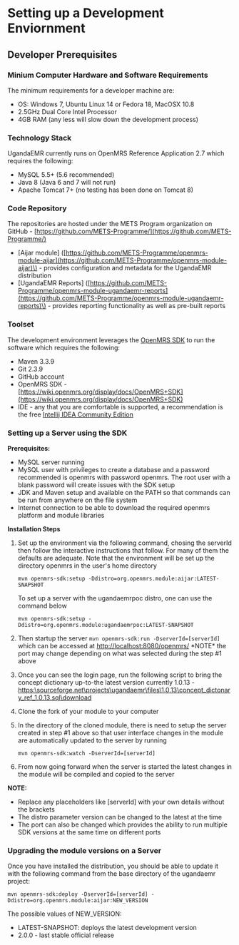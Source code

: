# Setting up a Development Enviornment

## Developer Prerequisites

### Minium Computer Hardware and Software Requirements

The minimum requirements for a developer machine are:

* OS: Windows 7, Ubuntu Linux 14 or Fedora 18, MacOSX 10.8 
* 2.5GHz Dual Core Intel Processor 
* 4GB RAM \(any less will slow down the development process\) 

### Technology Stack

UgandaEMR currently runs on OpenMRS Reference Application 2.7 which requires the following:

* MySQL 5.5+ \(5.6 recommended\) 
* Java 8 \(Java 6 and 7 will not run\) 
* Apache Tomcat 7+ \(no testing has been done on Tomcat 8\)

### Code Repository

The repositories are hosted under the METS Program organization on GitHub - [https://github.com/METS-Programme/](https://github.com/METS-Programme/)

* \[Aijar module\] \([https://github.com/METS-Programme/openmrs-module-aijar](https://github.com/METS-Programme/openmrs-module-aijar)\) - provides configuration and metadata for the UgandaEMR distribution
* \[UgandaEMR Reports\] \([https://github.com/METS-Programme/openmrs-module-ugandaemr-reports](https://github.com/METS-Programme/openmrs-module-ugandaemr-reports)\) - provides reporting functionality as well as pre-built reports

### Toolset

The development environment leverages the [OpenMRS SDK](https://wiki.openmrs.org/display/docs/OpenMRS+SDK) to run the software which requires the following:

* Maven 3.3.9
* Git 2.3.9
* GitHub account
* OpenMRS SDK - [https://wiki.openmrs.org/display/docs/OpenMRS+SDK](https://wiki.openmrs.org/display/docs/OpenMRS+SDK)
* IDE - any that you are comfortable is supported, a recommendation is the free  [Intellij IDEA Community Edition](https://www.jetbrains.com/idea/download/#)

### Setting up a Server using the SDK

**Prerequisites:**

* MySQL server running 
* MySQL user with privileges to create a database and a password recommended is openmrs with password openmrs. The root user with a blank password will create issues with the SDK setup
* JDK and Maven setup and available on the PATH so that commands can be run from anywhere on the file system 
* Internet connection to be able to download the required openmrs platform and module libraries 

**Installation Steps**

1. Set up the environment via the following command, chosing the serverId then follow the interactive instructions that follow. For many of them the defaults are adequate. Note that the environment will be set up the directory openmrs in the user's home directory

   `mvn openmrs-sdk:setup -Ddistro=org.openmrs.module:aijar:LATEST-SNAPSHOT`

   To set up a server with the ugandaemrpoc distro, one can use the command below

   `mvn openmrs-sdk:setup -Ddistro=org.openmrs.module:ugandaemrpoc:LATEST-SNAPSHOT`

2. Then startup the server `mvn openmrs-sdk:run -DserverId=[serverId]` which can be accessed at [http://localhost:8080/openmrs/](http://localhost:8081/openmrs/) \*NOTE\* the port may change depending on what was selected during the step \#1 above
3. Once you can see the login page, run the following script to bring the concept dictionary up-to-the latest version currently 1.0.13 - [https:\sourceforge.net\projects\ugandaemr\files\1.0.13\concept\_dictonary\_ref\_1.0.13.sql\download](https://sourceforge.net/projects/ugandaemr/files/1.0.13/concept_dictonary_ref_1.0.13.sql/download)
4. Clone the fork of your module to your computer
5. In the directory of the cloned module, there is need to setup the server created in step \#1 above so that user interface changes in the module are automatically updated to the server by running

   `mvn openmrs-sdk:watch -DserverId=[serverId]`

6. From now going forward when the server is started the latest changes in the module will be compiled and copied to the server

**NOTE:**

* Replace any placeholders like \[serverId\] with your own details without the brackets 
* The distro parameter version can be changed to the latest at the time 
* The port can also be changed which provides the ability to run multiple SDK versions at the same time on different ports 

### Upgrading the module versions on a Server

Once you have installed the distribution, you should be able to update it with the following command from the base directory of the ugandaemr project:

`mvn openmrs-sdk:deploy -DserverId=[serverId] -Ddistro=org.openmrs.module:aijar:NEW_VERSION`

The possible values of NEW\_VERSION:

* LATEST-SNAPSHOT: deploys the latest development version 
* 2.0.0 - last stable official release 

